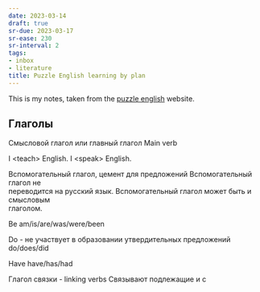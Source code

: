 ```yaml
---
date: 2023-03-14
draft: true
sr-due: 2023-03-17
sr-ease: 230
sr-interval: 2
tags:
- inbox
- literature
title: Puzzle English learning by plan
---
```

   
This is my notes, taken from the [puzzle english](./puzzle%20english.md) website.   
   
## Глаголы   
   
Смысловой глагол или главный глагол Main verb   
   
I &lt;teach&gt; English. I &lt;speak&gt; English.   
   
Вспомогательный глагол, цемент для предложений Вспомогательный глагол не   
переводится на русский язык. Вспомогательный глагол может быть и смысловым   
глаголом.   
   
Be am/is/are/was/were/been   
   
Do - не участвует в образовании утвердительных предложений do/does/did   
   
Have have/has/had   
   
Глагол связки - linking verbs Связывают подлежащие и с
